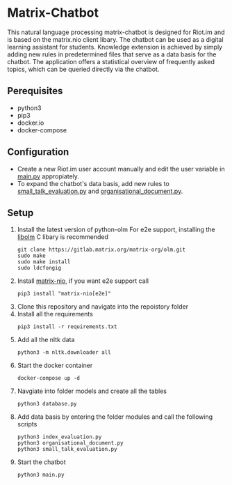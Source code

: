 # Matrix-Chatbot

This natural language processing matrix-chatbot is designed for Riot.im and is based on the matrix.nio client libary. The chatbot can be used as a digital learning assistant for students. 
Knowledge extension is achieved by simply adding new rules in predetermined files that serve as a data basis for the chatbot. The application offers a statistical overview of frequently asked topics, which can be queried directly via the chatbot.

## Perequisites
- python3
- pip3
- docker.io
- docker-compose

## Configuration
- Create a new Riot.im user account manually and edit the user variable in [main.py](https://github.com/jquku/Matrix-Chatbot/blob/master/modules/main.py) appropiately.
- To expand the chatbot's data basis, add new rules to [small_talk_evaluation.py](https://github.com/jquku/Matrix-Chatbot/blob/master/modules/small_talk_evaluation.py) and [organisational_document.py](https://github.com/jquku/Matrix-Chatbot/blob/master/modules/organisational_document.py).

## Setup
1. Install the latest version of python-olm
   For e2e support, installing the [libolm](https://gitlab.matrix.org/matrix-org/olm) C libary is recommended
   ```console
   git clone https://gitlab.matrix.org/matrix-org/olm.git
   sudo make
   sudo make install
   sudo ldcfongig
2. Install [matrix-nio](https://github.com/poljar/matrix-nio), if you want e2e support call
   ```console
   pip3 install "matrix-nio[e2e]"
3. Clone this repository and navigate into the repoistory folder
4. Install all the requirements
   ```console
   pip3 install -r requirements.txt
5. Add all the nltk data    
   ```console
   python3 -m nltk.downloader all
6. Start the docker container
   ```console
   docker-compose up -d
7. Navgiate into folder models and create all the tables
   ```console
   python3 database.py
8. Add data basis by entering the folder modules and call the following scripts
   ```console
   python3 index_evaluation.py
   python3 organisational_document.py
   python3 small_talk_evaluation.py
9. Start the chatbot 
   ```console
   python3 main.py
